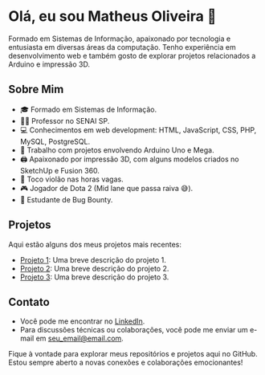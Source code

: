 # Olá, eu sou Matheus Oliveira 👋

Formado em Sistemas de Informação, apaixonado por tecnologia e entusiasta em diversas áreas da computação. Tenho experiência em desenvolvimento web e também gosto de explorar projetos relacionados a Arduino e impressão 3D.

## Sobre Mim

- 🎓 Formado em Sistemas de Informação.
- 👨‍🏫 Professor no SENAI SP.
- 💻 Conhecimentos em web development: HTML, JavaScript, CSS, PHP, MySQL, PostgreSQL.
- 🤖 Trabalho com projetos envolvendo Arduino Uno e Mega.
- 🖨️ Apaixonado por impressão 3D, com alguns modelos criados no SketchUp e Fusion 360.
- 🎸 Toco violão nas horas vagas.
- 🎮 Jogador de Dota 2 (Mid lane que passa raiva 😅).
- 🐛 Estudante de Bug Bounty.

## Projetos

Aqui estão alguns dos meus projetos mais recentes:

- [Projeto 1](link_para_o_projeto1): Uma breve descrição do projeto 1.
- [Projeto 2](link_para_o_projeto2): Uma breve descrição do projeto 2.
- [Projeto 3](link_para_o_projeto3): Uma breve descrição do projeto 3.

## Contato

- Você pode me encontrar no [LinkedIn](link_para_o_seu_perfil_do_LinkedIn).
- Para discussões técnicas ou colaborações, você pode me enviar um e-mail em [seu_email@email.com](mailto:seu_email@email.com).

Fique à vontade para explorar meus repositórios e projetos aqui no GitHub. Estou sempre aberto a novas conexões e colaborações emocionantes!

